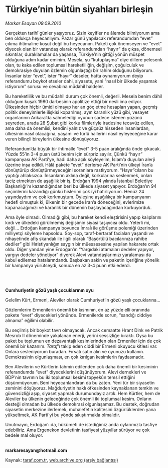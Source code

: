 # Türkiye’nin bütün siyahları birleşin

*Markar Esayan 09.09.2010*

<div class="yazi"><p>Gerçekten tarihî günler yaşıyoruz. Sizin keyifler ne âlemde bilmiyorum ama ben oldukça heyecanlıyım. Pazar günü yapılacak referandumdan “evet” çıkma ihtimaline koşut değil bu heyecanım. Paketi çok önemseyen ve “evet” diyecek olan bir vatandaş olarak referandumdan “hayır” da çıksa, dönemsel sıkıntılar, duraklamalar da yaşansa, Türkiye’nin gittiği yönün müspet olduğuna adım kadar eminim. Mesela, şu “kutuplaşma” diye dillere pelesenk olan, tu kaka edilen toplumsal hareketliliğin, değişim, çoğulculuk ve demokrasiye duyulan özlemin olgunlaştığı bir rahim olduğunu biliyorum. İnsanlar ister “evet”, ister “hayır” deseler, hatta oynamıyorum deyip referandumu boykot etseler dahi, siyasete, yani “nasıl bir ülkede yaşamak istiyorum” sorusu ve cevabına müdahil haldeler.</p>
<p>Bu hareketlilik ve bu müdahil durum çok önemli, değerli. Mesela benim dâhil olduğum kuşak 1980 darbesinin apolitize ettiği bir nesli ima ediyor. Ülkesinden hiçbir ümidi olmayıp her an göç etme hesapları yapan, geçmiş politik deneyimlerle ilişkisi koparılmış, ayın karanlık yüzü gibi, vesayet organlarının Ankara’da sahnelediği oyunun sadece istenen yüzünü seyreden, arada 28 Şubat gibi korku filmleriyle iradesine tecavüz edilen, ama daha da önemlisi, kendini yalnız ve güçsüz hisseden insanlardan, ülkesinin nasıl olacağına, yaşamı ve türlü hallerini nasıl eyleyeceğine karar veren bilinçli bireylerin ülkesine dönüşüyoruz.</p>
<p>Referandum’da büyük bir ihtimalle “evet” 3-5 puan aralığında önde çıkacak. Yüzde 55’in 3-4 puan üstü benim için sürpriz sayılır. Çünkü “hayır” kampanyası AK Parti’ye, hadi daha açık söyleyelim, İslam’a duyulan alerji üzerine inşa edildi. Hâlâ pakete “evet” derlerse AK Parti’nin ülkeyi İran’a dönüştürüp dönüştürmeyeceğini soranlara rastlıyorum. “Hayır”cıların bu yaptığı ahlaksızca. İnsanların aklına değil, korkularına seslenmek, onları taciz etmekten de aşağılık bir iş. Erdoğan 1994 yılında İstanbul Belediye Başkanlığı’nı kazandığından beri bu ülkede siyaset yapıyor. Erdoğan’ın 94 seçimlerini kazandığı günkü hislerimi çok iyi hatırlıyorum. Henüz 24 yaşındaydım ve çok korkmuştum. Öylesine aşağılıkça bir kampanyanın hedefi olmuştuk ki, ülkenin bir gecede İran’a döneceğini, evlerimize kapanacağımızı ve karanlık bir dönemin başlayacağından korkuyorduk.</p>
<p>Ama öyle olmadı. Olmadığı gibi, bu hareket kendi eleştirisini yapıp kalıplarını kırdı ve ülkedeki görülmemiş değişimin siyasi taşıyıcısı oldu. Yeterli mi, değil... Erdoğan kampanya boyunca İmralı ile görüşme polemiği üzerinden milliyetçi söyleme hapsoldu. Soy-sop, taraf-bertaraf faciaları yaşandı ve nihayetinde afiş skandalı ile ilgili olarak “Başörtülü bacılarınıza rahibe dediler” gibi Hıristiyanlığın saygın bir müessesesine yapılan hakarete ortak oldu. Diğer yandan yine Erdoğan’ın “Yargıdaki<b> </b>atamaları<b> </b>dedeler<b> </b>yapıyor<b>, </b>yargıyı dedeler<b> </b>yönetiyor” diyerek Alevi vatandaşlarımızı yaralaması da kabul edilemez hatalarındandı. Başbakan sakin ve paketin içeriğine yönelik bir kampanya yürütseydi, sonuca en az 3-4 puan etki ederdi.</p>
<p><b> </b></p>
<p><b><br/>Cumhuriyetin gözü yaşlı çocuklarının oyu</b></p>
<p>Gelelim Kürt, Ermeni, Aleviler olarak Cumhuriyet’in gözü yaşlı çocuklarına...</p>
<p>Gözlemlerim Ermenilerin önemli bir kısmının, en az yüzde elli oranında pakete “evet” diyecekleri yönünde. Ermenilerde sorun, “sandığı ciddiye almama” eğilimi olabilir. </p>
<p>Bu seçilmiş bir boykot tavrı olmayacak. Ancak cemaatte Hrant Dink ve Patrik Mesrob II döneminde yakalanan enerji, yerini sessizliğe bıraktı. Oysa bu paket bu toplumun en dezavantajlı kesimlerinden olan Ermeniler için de çok önemli bir kazanım. <i>Taraf</i>’ı takip eden ciddi bir Ermeni okuyucu kitlesi var. Onlara sesleniyorum buradan. Fırsatı satın alın ve oyunuzu kullanın. Demokrasinin olgunlaşması, en çok kırılgan kesimlerin faydasınadır.</p>
<p>Ben Alevilerin ve Kürtlerin tahmin edilenden çok daha önemli bir kesiminin referandumda “evet” diyeceklerini düşünüyorum. Alevi dernekleri ve BDP’nin tavrının bu iki toplumsal kesimi topyekûn temsil ettiğini düşünmüyorum. Beni heyecanlandıran da bu zaten. Yeni tür bir siyasetin zeminini döşüyoruz. Mağduriyetin haklı öfkesinden kaynaklanan temkin ve güvensizliği aşıp, siyaset yapmak durumundayız artık. Hem Kürtler, hem de Aleviler bu ülkenin geleceğinde çok önemli iki toplumsal kesim. Onların desteği olmadan bu ülkede demokrasi olgunlaşamaz. Bu destek, doğrudan siyasetin merkezine ilerlemek, muhalefetin kalitesini özgürlüklerden yana yükseltmek, AK Parti’yi bu yönde sıkıştırmakla olmalıdır.</p>
<p>Unutmayın, Erdoğan’ı da, hükümeti de istediğimiz anda oylarımızla tasfiye edebiliriz. Ama Ergenekon devletinin tasfiyesi yüzyıllar sürüyor ve çok bedele mal oluyor. </p>
<p><b><br/>markaresayan@hotmail.com</b></p></div>

Kaynak: [taraf.com.tr](http://www.taraf.com.tr:80/markar-esayan/makale-turkiye-nin-butun-siyahlari-birlesin.htm), [web.archive.org (arşiv bağlantısı)](http://web.archive.org/web/20100910195801/http://www.taraf.com.tr:80/markar-esayan/makale-turkiye-nin-butun-siyahlari-birlesin.htm)
